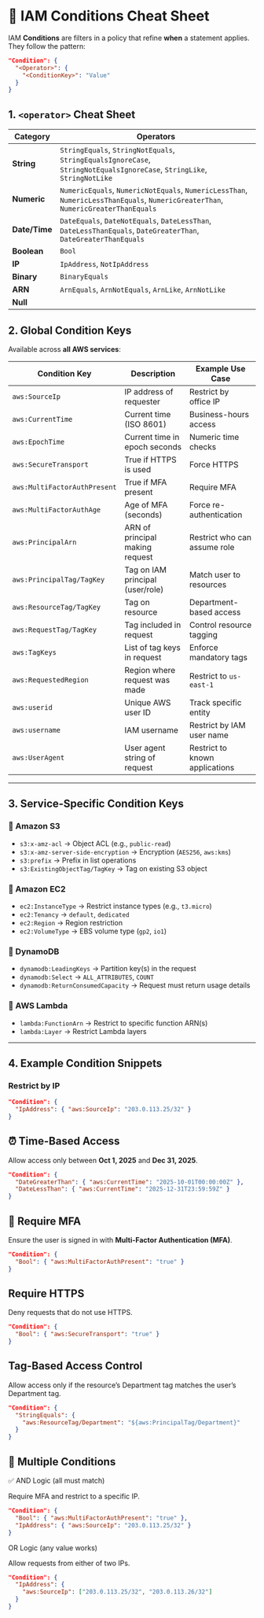 # 🔐 IAM Conditions Cheat Sheet

IAM **Conditions** are filters in a policy that refine **when** a statement applies.  
They follow the pattern:

```json
"Condition": {
  "<Operator>": {
    "<ConditionKey>": "Value"
  }
}
```


## 1. `<operator>` Cheat Sheet

| Category      | Operators                                                                 |
|---------------|---------------------------------------------------------------------------|
| **String**    | `StringEquals`, `StringNotEquals`, `StringEqualsIgnoreCase`, `StringNotEqualsIgnoreCase`, `StringLike`, `StringNotLike` |
| **Numeric**   | `NumericEquals`, `NumericNotEquals`, `NumericLessThan`, `NumericLessThanEquals`, `NumericGreaterThan`, `NumericGreaterThanEquals` |
| **Date/Time** | `DateEquals`, `DateNotEquals`, `DateLessThan`, `DateLessThanEquals`, `DateGreaterThan`, `DateGreaterThanEquals` |
| **Boolean**   | `Bool`                                                                  |
| **IP**        | `IpAddress`, `NotIpAddress`                                               |
| **Binary**    | `BinaryEquals`                                                            |
| **ARN**       | `ArnEquals`, `ArnNotEquals`, `ArnLike`, `ArnNotLike`                      |
| **Null**      |                                                                           |


## 2. Global Condition Keys

Available across **all AWS services**:

| Condition Key                | Description                          | Example Use Case                |
|-------------------------------|--------------------------------------|---------------------------------|
| `aws:SourceIp`               | IP address of requester              | Restrict by office IP           |
| `aws:CurrentTime`            | Current time (ISO 8601)              | Business-hours access           |
| `aws:EpochTime`              | Current time in epoch seconds        | Numeric time checks             |
| `aws:SecureTransport`        | True if HTTPS is used                | Force HTTPS                     |
| `aws:MultiFactorAuthPresent` | True if MFA present                  | Require MFA                     |
| `aws:MultiFactorAuthAge`     | Age of MFA (seconds)                 | Force re-authentication         |
| `aws:PrincipalArn`           | ARN of principal making request      | Restrict who can assume role    |
| `aws:PrincipalTag/TagKey`    | Tag on IAM principal (user/role)     | Match user to resources         |
| `aws:ResourceTag/TagKey`     | Tag on resource                      | Department-based access         |
| `aws:RequestTag/TagKey`      | Tag included in request              | Control resource tagging        |
| `aws:TagKeys`                | List of tag keys in request          | Enforce mandatory tags          |
| `aws:RequestedRegion`        | Region where request was made        | Restrict to `us-east-1`         |
| `aws:userid`                 | Unique AWS user ID                   | Track specific entity           |
| `aws:username`               | IAM username                         | Restrict by IAM user name       |
| `aws:UserAgent`              | User agent string of request         | Restrict to known applications  |

---

## 3. Service-Specific Condition Keys

### 🔹 Amazon S3
- `s3:x-amz-acl` → Object ACL (e.g., `public-read`)  
- `s3:x-amz-server-side-encryption` → Encryption (`AES256`, `aws:kms`)  
- `s3:prefix` → Prefix in list operations  
- `s3:ExistingObjectTag/TagKey` → Tag on existing S3 object  

### 🔹 Amazon EC2
- `ec2:InstanceType` → Restrict instance types (e.g., `t3.micro`)  
- `ec2:Tenancy` → `default`, `dedicated`  
- `ec2:Region` → Region restriction  
- `ec2:VolumeType` → EBS volume type (`gp2`, `io1`)  

### 🔹 DynamoDB
- `dynamodb:LeadingKeys` → Partition key(s) in the request  
- `dynamodb:Select` → `ALL_ATTRIBUTES`, `COUNT`  
- `dynamodb:ReturnConsumedCapacity` → Request must return usage details  

### 🔹 AWS Lambda
- `lambda:FunctionArn` → Restrict to specific function ARN(s)  
- `lambda:Layer` → Restrict Lambda layers  

---

## 4. Example Condition Snippets

### Restrict by IP
```json
"Condition": {
  "IpAddress": { "aws:SourceIp": "203.0.113.25/32" }
}
```


## ⏰ Time-Based Access
Allow access only between **Oct 1, 2025** and **Dec 31, 2025**.

```json
"Condition": {
  "DateGreaterThan": { "aws:CurrentTime": "2025-10-01T00:00:00Z" },
  "DateLessThan": { "aws:CurrentTime": "2025-12-31T23:59:59Z" }
}
```

## 🔑 Require MFA
Ensure the user is signed in with **Multi-Factor Authentication (MFA)**.

```json
"Condition": {
  "Bool": { "aws:MultiFactorAuthPresent": "true" }
}
```

## Require HTTPS
Deny requests that do not use HTTPS.

```json
"Condition": {
  "Bool": { "aws:SecureTransport": "true" }
}
```

## Tag-Based Access Control
Allow access only if the resource’s Department tag matches the user’s Department tag.

```json
"Condition": {
  "StringEquals": {
    "aws:ResourceTag/Department": "${aws:PrincipalTag/Department}"
  }
}
```

## 🔄 Multiple Conditions

✅ AND Logic (all must match)

Require MFA and restrict to a specific IP.

```json
"Condition": {
  "Bool": { "aws:MultiFactorAuthPresent": "true" },
  "IpAddress": { "aws:SourceIp": "203.0.113.25/32" }
}
```

OR Logic (any value works)

Allow requests from either of two IPs.

```json
"Condition": {
  "IpAddress": {
    "aws:SourceIp": ["203.0.113.25/32", "203.0.113.26/32"]
  }
}
```